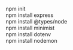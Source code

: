 npm init  
npm install express  
npm install @types/node  
npm install minimist  
npm install dotenv  
npm install nodemon  
